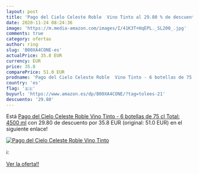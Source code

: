 ```yaml
---
layout: post
title: 'Pago del Cielo Celeste Roble  Vino Tinto al 29.80 % de descuento'
date: 2020-11-24 08:24:36
image: 'https://m.media-amazon.com/images/I/41K3T+HqEPL._SL200_.jpg'
comments: true
category: ofertas
author: ring
slug: 'B00XA4CONE-es'
actualPrice: 35.8 EUR
currency: EUR
price: 35.8
comparePrice: 51.0 EUR
prodname: 'Pago del Cielo Celeste Roble  Vino Tinto - 6 botellas de 75 cl  Total: 4500 ml'
country: 'es'
flag: '🇪🇸'
buyurl: 'https://www.amazon.es/dp/B00XA4CONE/?tag=tolees-21'
descuento: '29.80'
---
```


Está [Pago del Cielo Celeste Roble  Vino Tinto - 6 botellas de 75 cl  Total: 4500 ml](https://www.amazon.es/dp/B00XA4CONE/?tag=tolees-21) con 29.80 de descuento por 35.8 EUR (original: 51.0 EUR) en el siguiente enlace!

[![Pago del Cielo Celeste Roble  Vino Tinto](https://m.media-amazon.com/images/I/41K3T+HqEPL._SL200_.jpg)](https://www.amazon.es/dp/B00XA4CONE/?tag=tolees-21)

ℹ️:


[Ver la oferta!!](https://www.amazon.es/dp/B00XA4CONE/?tag=tolees-21)
